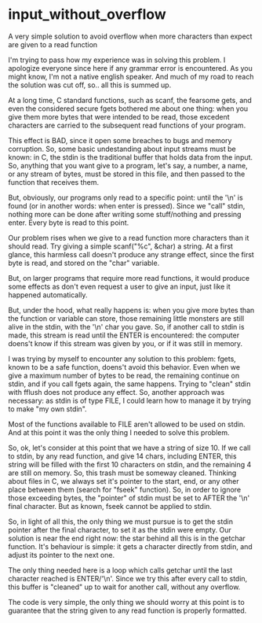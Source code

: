 # input_without_overflow
A very simple solution to avoid overflow when more characters than expect are given to a read function

I'm trying to pass how my experience was in solving this problem. I apologize everyone since here if any grammar error is encountered. As you might know, I'm not a native english speaker. And much of my road to reach the solution was cut off, so.. all this is summed up.

At a long time, C standard functions, such as scanf, the fearsome gets, and even the considered secure fgets bothered me about one thing: when you give them more bytes that were intended to be read, those excedent characters are carried to the subsequent read functions of your program.

This effect is BAD, since it open some breaches to bugs and memory corruption. So, some basic undestanding about input streams must be known: in C, the stdin is the traditional buffer that holds data from the input. So, anything that you want give to a program, let's say, a number, a name, or any stream of bytes, must be stored in this file, and then passed to the function that receives them.

But, obviously, our programs only read to a specific point: until the '\n' is found (or in another words: when enter is pressed). Since we "call" stdin, nothing more can be done after writing some stuff/nothing and pressing enter. Every byte is read to this point.

Our problem rises when we give to a read function more characters than it should read. Try giving a simple scanf("%c", &char) a string. At a first glance, this harmless call doesn't produce any strange effect, since the first byte is read, and stored on the "char" variable. 

But, on larger programs that require more read functions, it would produce some effects as don't even request a user to give an input, just like it happened automatically.

But, under the hood, what really happens is: when you give more bytes than the function or variable can store, those remaining little monsters are still alive in the stdin, with the '\n' char you gave. So, if another call to stdin is made, this stream is read until the ENTER is encountered: the computer doens't know if this stream was given by you, or if it was still in memory.

I was trying by myself to encounter any solution to this problem: fgets, known to be a safe function, doens't avoid this behavior. Even when we give a maximum number of bytes to be read, the remaining continue on stdin, and if you call fgets again, the same happens. Trying to "clean" stdin with fflush does not produce any effect. So, another approach was necessary: as stdin is of type FILE, I could learn how to manage it by trying to make "my own stdin".

Most of the functions available to FILE aren't allowed to be used on stdin. And at this point it was the only thing I needed to solve this problem. 

So, ok, let's consider at this point that we have a string of size 10. If we call to stdin, by any read function, and give 14 chars, including ENTER, this string will be filled with the first 10 characters on stdin, and the remaining 4 are still on memory. So, this trash must be someway cleaned. Thinking about files in C, we always set it's pointer to the start, end, or any other place between them (search for "fseek" function). So, in order to ignore those exceeding bytes, the "pointer" of stdin must be set to AFTER the '\n' final character. But as known, fseek cannot be applied to stdin.

So, in light of all this, the only thing we must pursue is to get the stdin pointer after the final character, to set it as the stdin were empty. Our solution is near the end right now: the star behind all this is in the getchar function. It's behaviour is simple: it gets a character directly from stdin, and adjust its pointer to the next one. 

The only thing needed here is a loop which calls getchar until the last character reached is ENTER/'\n'. Since we try this after every call to stdin, this buffer is "cleaned" up to wait for another call, without any overflow.

The code is very simple, the only thing we should worry at this point is to guarantee that the string given to any read function is properly formatted.
